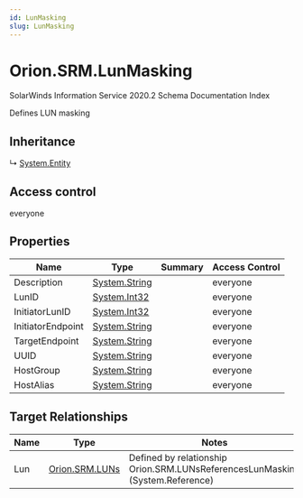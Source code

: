 ```yaml
---
id: LunMasking
slug: LunMasking
---
```


# Orion.SRM.LunMasking

SolarWinds Information Service 2020.2 Schema Documentation Index

Defines LUN masking

## Inheritance

↳ [System.Entity](./../System/Entity)

## Access control

everyone

## Properties

| Name | Type | Summary | Access Control |
| ------ | ------ | ------ | ------ |
| Description | [System.String](https://docs.microsoft.com/en-us/dotnet/api/system.string) |  | everyone |
| LunID | [System.Int32](https://docs.microsoft.com/en-us/dotnet/api/system.int32) |  | everyone |
| InitiatorLunID | [System.Int32](https://docs.microsoft.com/en-us/dotnet/api/system.int32) |  | everyone |
| InitiatorEndpoint | [System.String](https://docs.microsoft.com/en-us/dotnet/api/system.string) |  | everyone |
| TargetEndpoint | [System.String](https://docs.microsoft.com/en-us/dotnet/api/system.string) |  | everyone |
| UUID | [System.String](https://docs.microsoft.com/en-us/dotnet/api/system.string) |  | everyone |
| HostGroup | [System.String](https://docs.microsoft.com/en-us/dotnet/api/system.string) |  | everyone |
| HostAlias | [System.String](https://docs.microsoft.com/en-us/dotnet/api/system.string) |  | everyone |

## Target Relationships

| Name | Type | Notes |
| ------ | ------ | ------ |
| Lun | [Orion.SRM.LUNs](./../Orion.SRM/LUNs) | Defined by relationship Orion.SRM.LUNsReferencesLunMasking (System.Reference) |

